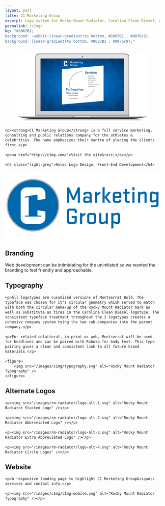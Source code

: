 ```yaml
---
layout: post
title: C1 Marketing Group
excerpt: Logo system for Rocky Mount Radiator, Carolina Clean Diesel, and HeavyDutyCoolingParts.com
permalink: /c1mg/
bg: "#0067B1;
background: -webkit-linear-gradient(to bottom, #0067B1 , #0076c9);
background: linear-gradient(to bottom, #0067B1 , #0076c9);"
---
```

<section>
    <figure class="overlap">
        <img src="/images/c1mg/website.png" alt="Web101" />
    </figure>
    
    
    <p><strong>C1 Marketing Group</strong> is a full service marketing, consulting and public relations company for the athletes & celebrities. The name emphasizes their mantra of placing the clients first.</p>
    
    <p><a href="http://c1mg.com/">Visit the site&rarr;</a></p>

    <h4 class="light-grey">Role: Logo Design, Front-End Development</h4>
</section>

<section>
    <div class="row centered">
        <div class="half">
            <img src="/images/c1mg/primary-logo.svg" alt="Web101 Logo" />
        </div>
        <div class="half">
            <h2>Branding</h2>
            <p>Web development can be intimidating for the uninitiated so we wanted the branding to feel friendly and approachable.</p>
        </div>
    </div>
</section>
<section>
    <h2>Typography</h2>
    
    <p>All logotypes are cusomized versions of Montserrat Bold. The typeface was chosen for it’s circular geometry which served to match with both the circular make-up of the Rocky Mount Radiator mark as well as substitute as tires in the Carolina Clean Diesel logotype. The consistent typeface treatment throughout the 3 logotypes creates a cohesive company system tying the two sub-companies into the parent company.</p>
    
    <p>For related colatteral, in print or web, Montserrat will be used for headlines and can be paired with Roboto for body text. This type pairing gives a clean and consistent look to all future brand materials.</p>
    
    <figure>
        <img src="/images/c1mg/typography.svg" alt="Rocky Mount Radiator Typography" />
    </figure>

</section>
<section>
    <h2>Alternate Logos</h2>

    <p><img src="/images/rm-radiator/logo-alt-1.svg" alt="Rocky Mount Radiator Stacked Logo" /></p>
    
    <p><img src="/images/rm-radiator/logo-alt-2.svg" alt="Rocky Mount Radiator Abbreviated Logo" /></p>
    
    <p><img src="/images/rm-radiator/logo-alt-3.svg" alt="Rocky Mount Radiator Extra Abbreviated Logo" /></p>
    
    <p><img src="/images/rm-radiator/logo-alt-4.svg" alt="Rocky Mount Radiator Circle Logos" /></p>
</section>
<section>
    <h2>Website</h2>
    
    <p>A responsive landing page to highlight C1 Marketing Group&rsquo;s services and contact info.</p>
    
    <p><img src="/images/c1mg/c1mg-mobile.png" alt="Rocky Mount Radiator Typography" /></p>

</section>